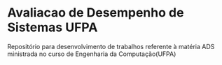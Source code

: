 # Avaliacao de Desempenho de Sistemas UFPA
 Repositório para desenvolvimento de trabalhos referente à matéria ADS ministrada no curso de Engenharia da Computação(UFPA)
